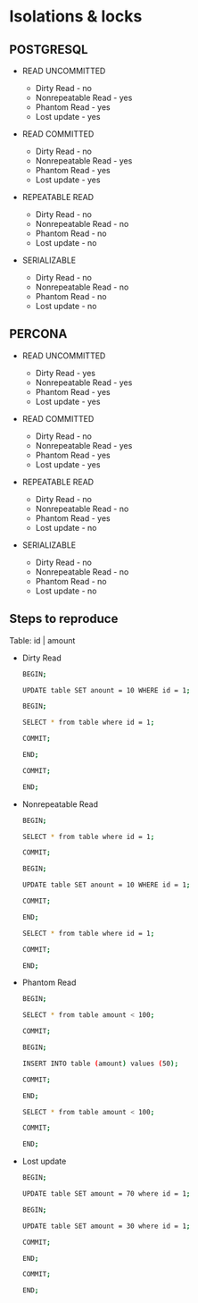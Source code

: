 # Isolations & locks

## POSTGRESQL

* READ UNCOMMITTED

  * Dirty Read - no
  * Nonrepeatable Read - yes
  * Phantom Read - yes
  * Lost update - yes

* READ COMMITTED

  * Dirty Read - no
  * Nonrepeatable Read - yes
  * Phantom Read - yes
  * Lost update - yes

* REPEATABLE READ

  * Dirty Read - no
  * Nonrepeatable Read - no
  * Phantom Read - no
  * Lost update - no

* SERIALIZABLE

  * Dirty Read - no
  * Nonrepeatable Read - no
  * Phantom Read - no
  * Lost update - no

## PERCONA

* READ UNCOMMITTED

  * Dirty Read - yes
  * Nonrepeatable Read - yes
  * Phantom Read - yes
  * Lost update - yes

* READ COMMITTED

  * Dirty Read - no
  * Nonrepeatable Read - yes
  * Phantom Read - yes
  * Lost update - yes

* REPEATABLE READ

  * Dirty Read - no
  * Nonrepeatable Read - no
  * Phantom Read - yes
  * Lost update - no

* SERIALIZABLE

  * Dirty Read - no
  * Nonrepeatable Read - no
  * Phantom Read - no
  * Lost update - no

## Steps to reproduce

Table: id | amount

  * Dirty Read
    ```bash
    BEGIN;

    UPDATE table SET anount = 10 WHERE id = 1;
    
    BEGIN;

    SELECT * from table where id = 1;

    COMMIT;

    END;

    COMMIT;

    END;
    ```

  * Nonrepeatable Read

    ```bash
    BEGIN;

    SELECT * from table where id = 1;

    COMMIT;

    BEGIN;

    UPDATE table SET anount = 10 WHERE id = 1;

    COMMIT;

    END;

    SELECT * from table where id = 1;

    COMMIT;

    END;
    ```

  * Phantom Read

    ```bash
    BEGIN;

    SELECT * from table amount < 100;

    COMMIT;

    BEGIN;

    INSERT INTO table (amount) values (50);

    COMMIT;

    END;

    SELECT * from table amount < 100;

    COMMIT;

    END;
    ```

  * Lost update

    ```bash
    BEGIN;

    UPDATE table SET amount = 70 where id = 1;

    BEGIN;

    UPDATE table SET amount = 30 where id = 1;

    COMMIT;

    END;

    COMMIT;

    END;
    ```
